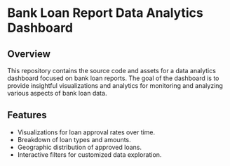 # Bank Loan Report Data Analytics Dashboard

## Overview

This repository contains the source code and assets for a data analytics dashboard focused on bank loan reports. The goal of the dashboard is to provide insightful visualizations and analytics for monitoring and analyzing various aspects of bank loan data.

## Features

- Visualizations for loan approval rates over time.
- Breakdown of loan types and amounts.
- Geographic distribution of approved loans.
- Interactive filters for customized data exploration.

